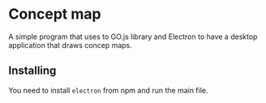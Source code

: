 # Concept map
A simple program that uses to GO.js library and Electron to have a desktop application that draws concep maps.

## Installing
You need to install ```electron``` from npm and run the main file.
